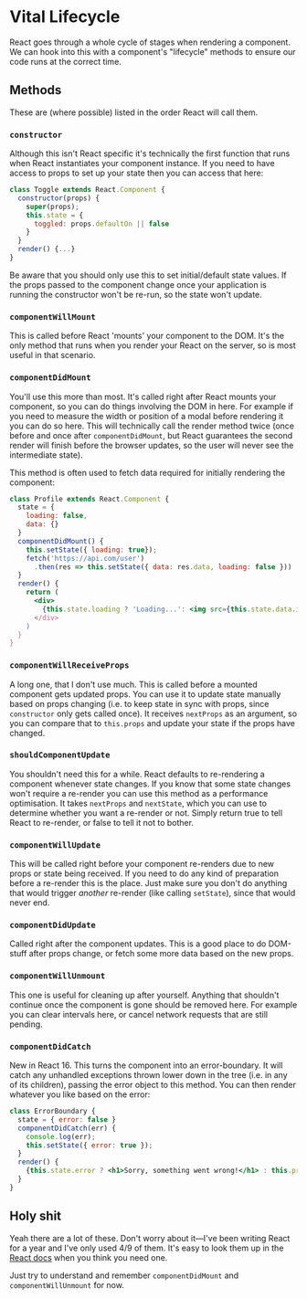 # Vital Lifecycle

React goes through a whole cycle of stages when rendering a component. We can hook into this with a component's "lifecycle" methods to ensure our code runs at the correct time.

## Methods

These are (where possible) listed in the order React will call them.

### `constructor`

Although this isn't React specific it's technically the first function that runs when React instantiates your component instance. If you need to have access to props to set up your state then you can access that here:

```jsx
class Toggle extends React.Component {
  constructor(props) {
    super(props);
    this.state = {
      toggled: props.defaultOn || false
    }
  }
  render() {...}
}
```

Be aware that you should only use this to set initial/default state values. If the props passed to the component change once your application is running the constructor won't be re-run, so the state won't update.

### `componentWillMount`

This is called before React 'mounts' your component to the DOM. It's the only method that runs when you render your React on the server, so is most useful in that scenario.

### `componentDidMount`

You'll use this more than most. It's called right after React mounts your component, so you can do things involving the DOM in here. For example if you need to measure the width or position of a modal before rendering it you can do so here. This will technically call the render method twice (once before and once after `componentDidMount`, but React guarantees the second render will finish before the browser updates, so the user will never see the intermediate state).

This method is often used to fetch data required for initially rendering the component:

```jsx
class Profile extends React.Component {
  state = {
    loading: false,
    data: {}
  }
  componentDidMount() {
    this.setState({ loading: true});
    fetch('https://api.com/user')
      .then(res => this.setState({ data: res.data, loading: false }))
  }
  render() {
    return (
      <div>
        {this.state.loading ? 'Loading...': <img src={this.state.data.imgUrl}} />
      </div>
    )
  }
}
```

### `componentWillReceiveProps`

A long one, that I don't use much. This is called before a mounted component gets updated props. You can use it to update state manually based on props changing (i.e. to keep state in sync with props, since `constructor` only gets called once). It receives `nextProps` as an argument, so you can compare that to `this.props` and update your state if the props have changed.

### `shouldComponentUpdate`

You shouldn't need this for a while. React defaults to re-rendering a component whenever state changes. If you know that some state changes won't require a re-render you can use this method as a performance optimisation. It takes `nextProps` and `nextState`, which you can use to determine whether you want a re-render or not. Simply return true to tell React to re-render, or false to tell it not to bother.

### `componentWillUpdate`

This will be called right before your component re-renders due to new props or state being received. If you need to do any kind of preparation before a re-render this is the place. Just make sure you don't do anything that would trigger _another_ re-render (like calling `setState`), since that would never end.

### `componentDidUpdate`

Called right after the component updates. This is a good place to do DOM-stuff after props change, or fetch some more data based on the new props.

### `componentWillUnmount`

This one is useful for cleaning up after yourself. Anything that shouldn't continue once the component is gone should be removed here. For example you can clear intervals here, or cancel network requests that are still pending.

### `componentDidCatch`

New in React 16. This turns the component into an error-boundary. It will catch any unhandled exceptions thrown lower down in the tree (i.e. in any of its children), passing the error object to this method. You can then render whatever you like based on the error:

```jsx
class ErrorBoundary {
  state = { error: false }
  componentDidCatch(err) {
    console.log(err);
    this.setState({ error: true });
  }
  render() {
    {this.state.error ? <h1>Sorry, something went wrong!</h1> : this.props.children}
  }
}
```

## Holy shit

Yeah there are a lot of these. Don't worry about it—I've been writing React for a year and I've only used 4/9 of them. It's easy to look them up in the [React docs](https://reactjs.org/docs/react-component.html) when you think you need one.

Just try to understand and remember `componentDidMount` and `componentWillUnmount` for now.
